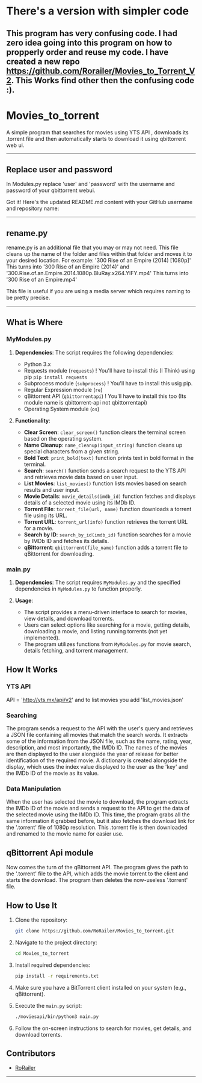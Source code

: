 # There's a version with simpler code
This program has very confusing code. I had zero idea going into this program on how to propperly order and reuse my code.
I have created a new repo https://github.com/Rorailer/Movies_to_Torrent_V2. 
This Works find other then the confusing code :). 
---
# Movies_to_torrent
A simple program that searches for movies using YTS API , downloads its .torrent file and then automatically starts to download it using qbittorrent web ui.

---
## Replace user and password
In Modules.py replace 'user' and 'password' with the username and password of your qbittorrent webui.

Got it! Here's the updated README.md content with your GitHub username and repository name:

---

## rename.py
rename.py is an additional file that you may or may not need. This file cleans up the name of the folder and files within that folder and moves it to your desired location. For example:
'300 Rise of an Empire (2014) [1080p]' This turns into '300 Rise of an Empire (2014)' and 
'300.Rise.of.an.Empire.2014.1080p.BluRay.x264.YIFY.mp4' This turns into '300 Rise of an Empire.mp4'

This file is useful if you are using a media server which requires naming to be pretty precise.

---

## What is Where

### MyModules.py

1. **Dependencies**: The script requires the following dependencies:
   - Python 3.x
   - Requests module (`requests`) ! You'll have to install this (I Think) using pip
    `pip install requests`
   - Subprocess module (`subprocess`) ! You'll have to install this usig pip.
   - Regular Expression module (`re`)
   - qBittorrent API (`qbittorrentapi`) ! You'll have to install this too (Its module name is qbittorrent-api not qbittorrentapi)
   - Operating System module (`os`)

2. **Functionality**:
   - **Clear Screen**: `clear_screen()` function clears the terminal screen based on the operating system.
   - **Name Cleanup**: `name_cleanup(input_string)` function cleans up special characters from a given string.
   - **Bold Text**: `print_bold(text)` function prints text in bold format in the terminal.
   - **Search**: `search()` function sends a search request to the YTS API and retrieves movie data based on user input.
   - **List Movies**: `list_movies()` function lists movies based on search results and user input.
   - **Movie Details**: `movie_details(imdb_id)` function fetches and displays details of a selected movie using its IMDb ID.
   - **Torrent File**: `torrent_file(url, name)` function downloads a torrent file using its URL.
   - **Torrent URL**: `torrent_url(info)` function retrieves the torrent URL for a movie.
   - **Search by ID**: `search_by_id(imdb_id)` function searches for a movie by IMDb ID and fetches its details.
   - **qBittorrent**: `qbittorrent(file_name)` function adds a torrent file to qBittorrent for downloading.

### main.py

1. **Dependencies**: The script requires `MyModules.py` and the specified dependencies in `MyModules.py` to function properly.

2. **Usage**:
   - The script provides a menu-driven interface to search for movies, view details, and download torrents.
   - Users can select options like searching for a movie, getting details, downloading a movie, and listing running torrents (not yet implemented).
   - The program utilizes functions from `MyModules.py` for movie search, details fetching, and torrent management.

## How It Works

### YTS API
API = 'http://yts.mx/api/v2' and to list movies you add 'list_movies.json'
### Searching

The program sends a request to the API with the user's query and retrieves a JSON file containing all movies that match the search words. It extracts some of the information from the JSON file, such as the name, rating, year, description, and most importantly, the IMDb ID. The names of the movies are then displayed to the user alongside the year of release for better identification of the required movie. A dictionary is created alongside the display, which uses the index value displayed to the user as the 'key' and the IMDb ID of the movie as its value.

### Data Manipulation

When the user has selected the movie to download, the program extracts the IMDb ID of the movie and sends a request to the API to get the data of the selected movie using the IMDb ID. This time, the program grabs all the same information it grabbed before, but it also fetches the download link for the '.torrent' file of 1080p resolution. This .torrent file is then downloaded and renamed to the movie name for easier use.

## qBittorrent Api module

Now comes the turn of the qBittorrent API. The program gives the path to the '.torrent' file to the API, which adds the movie torrent to the client and starts the download. The program then deletes the now-useless '.torrent' file.


## How to Use It

1. Clone the repository:
   ```bash
   git clone https://github.com/RoRailer/Movies_to_torrent.git
   ```

2. Navigate to the project directory:
   ```bash
   cd Movies_to_torrent
   ```

3. Install required dependencies:
   ```bash
   pip install -r requirements.txt
   ```

4. Make sure you have a BitTorrent client installed on your system (e.g., qBittorrent).

5. Execute the `main.py` script:
   ```bash
   ./moviesapi/bin/python3 main.py
   ```

6. Follow the on-screen instructions to search for movies, get details, and download torrents.

## Contributors

- [RoRailer](https://github.com/RoRailer)

---
